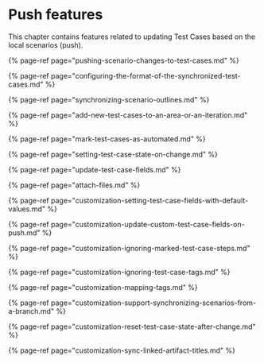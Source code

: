 # Push features

This chapter contains features related to updating Test Cases based on the local scenarios \(push\).

{% page-ref page="pushing-scenario-changes-to-test-cases.md" %}

{% page-ref page="configuring-the-format-of-the-synchronized-test-cases.md" %}

{% page-ref page="synchronizing-scenario-outlines.md" %}

{% page-ref page="add-new-test-cases-to-an-area-or-an-iteration.md" %}

{% page-ref page="mark-test-cases-as-automated.md" %}

{% page-ref page="setting-test-case-state-on-change.md" %}

{% page-ref page="update-test-case-fields.md" %}

{% page-ref page="attach-files.md" %}

{% page-ref page="customization-setting-test-case-fields-with-default-values.md" %}

{% page-ref page="customization-update-custom-test-case-fields-on-push.md" %}

{% page-ref page="customization-ignoring-marked-test-case-steps.md" %}

{% page-ref page="customization-ignoring-test-case-tags.md" %}

{% page-ref page="customization-mapping-tags.md" %}

{% page-ref page="customization-support-synchronizing-scenarios-from-a-branch.md" %}

{% page-ref page="customization-reset-test-case-state-after-change.md" %}

{% page-ref page="customization-sync-linked-artifact-titles.md" %}

